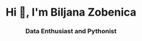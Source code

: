<h1 align="center"> Hi 👋, I'm Biljana Zobenica </h1>
<h3 align="center">Data Enthusiast and Pythonist</h3>
<!--
**biljana-zobenica/biljana-zobenica** is a ✨ _special_ ✨ repository because its `README.md` (this file) appears on your GitHub profile.

Here are some ideas to get you started:

- 🔭 I’m currently working on ...
- 🌱 I’m currently learning ...
- 👯 I’m looking to collaborate on ...
- 🤔 I’m looking for help with ...
- 💬 Ask me about ...
- 📫 How to reach me: ...
- 😄 Pronouns: ...
- ⚡ Fun fact: ...
-->

[![Linkedin Badge](https://img.shields.io/badge/-Biljana_Zobenica-blue?style=flat-square&logo=Linkedin&logoColor=white&link=https://www.linkedin.com/in/biljana-data-enthusiast//)](https://www.linkedin.com/in/biljana-data-enthusiast/) [![Gmail Badge](https://img.shields.io/badge/-biljana.zobenica@outlook.com-c14438?style=flat-square&logo=Gmail&logoColor=white&link=mailto:biljana.zobenica@outlook.com)](mailto:biljana.zobenica@outlook.com)
---------------------------------------------------------------------------------------------------------------------------------------------------------------------------------
### About

-  **Learning :** Data Science, Machine Learning :zap: | Open-Source :fire:	
-  **Languages :** Python, SQL
-  **Hobbies :** Sports & Movies :headphones:
-  **Fact :** Learn by doing. Change by learning. Grow by changing. :heart: 
-  **Organization :** SelfGrowth

---------------------------------------------------------------------------------------------------------------------------------------------------------------------------------

![github stats](https://github-readme-stats.vercel.app/api?username=biljana-zobenica&show_icons=true)

---------------------------------------------------------------------------------------------------------------------------------------------------------------------------------


**⭐️ From [Biljana Zobenica](https://biljana-zobenica.github.io/)
